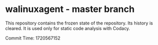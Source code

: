 # walinuxagent - master branch

This repository contains the frozen state of the repository.
Its history is cleared. It is used only for static code
analysis with Codacy.

Commit Time: 1720567152